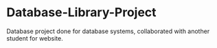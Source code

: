 # Database-Library-Project
Database project done for database systems, collaborated with another student for website.
